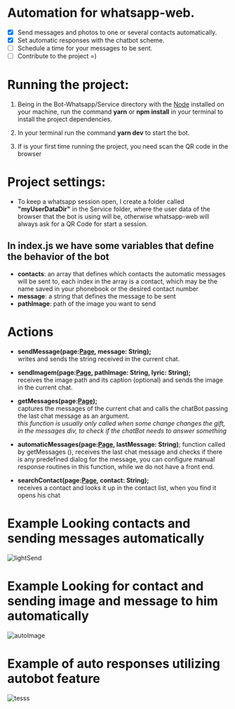 # Automation for whatsapp-web.
- [x] Send messages and photos to one or several contacts automatically.
- [x] Set automatic responses with the chatbot scheme.
- [ ] Schedule a time for your messages to be sent.
- [ ] Contribute to the project =)

# Running the project:
1. Being in the Bot-Whatsapp/Service directory with the [Node](https://nodejs.org/en/) installed on your machine, run the command **yarn** or **npm install** in your terminal to install the project dependencies.

2. In your terminal run the command **yarn dev** to start the bot.

3. If is your first time running the project, you need scan the QR code in the browser

# Project settings:
- To keep a whatsapp session open, I create a folder called **"myUserDataDir"** in the Service folder, where the user data of the browser that the bot is using will be, otherwise whatsapp-web will always ask for a QR Code for start a session.

## In index.js we have some variables that define the behavior of the bot
- **contacts**: an array that defines which contacts the automatic messages will be sent to, each index in the array is a contact, which may be the name saved in your phonebook or the desired contact number
- **message**: a string that defines the message to be sent
- **pathImage**: path of the image you want to send

# Actions
- **sendMessage(page:[Page](https://github.com/puppeteer/puppeteer/blob/main/docs/api.md#class-page), message: String);** <br />
writes and sends the string received in the current chat.

- **sendImagem(page:[Page](https://github.com/puppeteer/puppeteer/blob/main/docs/api.md#class-page), pathImage: String, lyric: String);** <br />
receives the image path and its caption (optional) and sends the image in the current chat.

- **getMessages(page:[Page](https://github.com/puppeteer/puppeteer/blob/main/docs/api.md#class-page));**<br />
captures the messages of the current chat and calls the chatBot passing the last chat message as an argument. <br />
_this function is usually only called when some change changes the gift, in the messages div, to check if the chatBot needs to answer something_

- **automaticMessages(page:[Page](https://github.com/puppeteer/puppeteer/blob/main/docs/api.md#class-page), lastMessage: String)**;
function called by getMessages (), receives the last chat message and checks if there is any predefined dialog for the message, you can configure manual response routines in this function, while we do not have a front end.

- **searchContact(page:[Page](https://github.com/puppeteer/puppeteer/blob/main/docs/api.md#class-page), contact: String);** <br />
receives a contact and looks it up in the contact list, when you find it opens his chat


# Example Looking contacts and sending messages automatically


![lightSend](https://user-images.githubusercontent.com/48760214/96987097-e9175f00-14f8-11eb-8696-16b1f70fcbdc.gif)

# Example Looking for contact and sending image and message to him automatically

![autoImage](https://user-images.githubusercontent.com/48760214/96988675-03ead300-14fb-11eb-92c7-b91e3a40d640.gif)

# Example of auto responses utilizing autobot feature

![tesss](https://user-images.githubusercontent.com/48760214/96992830-cbe68e80-1500-11eb-8388-d417f80f06e1.gif)

